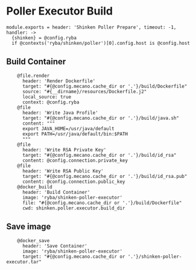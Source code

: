 
# Poller Executor Build

    module.exports = header: 'Shinken Poller Prepare', timeout: -1,  handler: ->
      {shinken} = @config.ryba
      if @contexts('ryba/shinken/poller')[0].config.host is @config.host

## Build Container

        @file.render
          header: 'Render Dockerfile'
          target: "#{@config.mecano.cache_dir or '.'}/build/Dockerfile"
          source: "#{__dirname}/resources/Dockerfile.j2"
          local_source: true
          context: @config.ryba
        @file
          header: 'Write Java Profile'
          target: "#{@config.mecano.cache_dir or '.'}/build/java.sh"
          content: """
          export JAVA_HOME=/usr/java/default
          export PATH=/usr/java/default/bin:$PATH
          """
        @file
          header: 'Write RSA Private Key'
          target: "#{@config.mecano.cache_dir or '.'}/build/id_rsa"
          content: @config.connection.private_key
        @file
          header: 'Write RSA Public Key'
          target: "#{@config.mecano.cache_dir or '.'}/build/id_rsa.pub"
          content: @config.connection.public_key
        @docker_build
          header: 'Build Container'
          image: 'ryba/shinken-poller-executor'
          file: "#{@config.mecano.cache_dir or '.'}/build/Dockerfile"
          cwd: shinken.poller.executor.build_dir

## Save image

        @docker_save
          header: 'Save Container'
          image: 'ryba/shinken-poller-executor'
          target: "#{@config.mecano.cache_dir or '.'}/shinken-poller-executor.tar"
